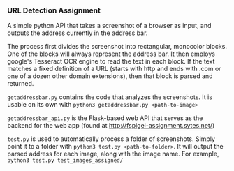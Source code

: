 ### URL Detection Assignment

A simple python API that takes a screenshot of a browser as input, and outputs the address currently in the address bar.

The process first divides the screenshot into rectangular, monocolor blocks. One of the blocks will always represent the address bar. It then employs google's Tesseract OCR engine to read the text in each block. If the text matches a fixed definition of a URL (starts with http and ends with .com or one of a dozen other domain extensions), then that block is parsed and returned.

`getaddressbar.py` contains the code that analyzes the screenshots. It is usable on its own with `python3 getaddressbar.py <path-to-image>`

`getaddressbar_api.py` is the Flask-based web API that serves as the backend for the web app (found at http://fspigel-assignment.sytes.net/)

`test.py` is used to automatically process a folder of screenshots. Simply point it to a folder with `python3 test.py <path-to-folder>`. It will output the parsed address for each image, along with the image name. For example, `python3 test.py test_images_assigned/`

